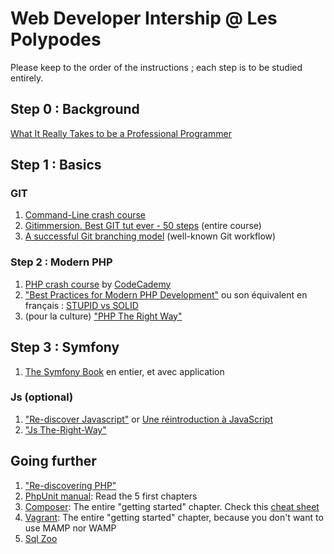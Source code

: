 # Web Developer Intership @ Les Polypodes

Please keep to the order of the instructions ; each step is to be studied entirely. 

## Step 0 : Background

[What It Really Takes to be a Professional Programmer](http://lifehacker.com/what-it-really-takes-to-be-a-professional-programmer-1674327537)

## Step 1 : Basics

### GIT

1. [Command-Line crash course](http://cli.learncodethehardway.org/book/)
3. [Gitimmersion. Best GIT tut ever - 50 steps](http://gitimmersion.com) (entire course)
4. [A successful Git branching model](http://nvie.com/posts/a-successful-git-branching-model) (well-known Git workflow)

### Step 2 : Modern PHP

1. [PHP crash course](http://www.codecademy.com/fr/tracks/php) by [CodeCademy](http://www.codecademy.com)
2. ["Best Practices for Modern PHP Development"](https://www.airpair.com/php/posts/best-practices-for-modern-php-development) ou son équivalent en français : [STUPID vs SOLID](http://afsy.fr/avent/2013/02-principes-stupid-solid-poo)
3. (pour la culture) ["PHP The Right Way"](http://www.phptherightway.com)

## Step 3 : Symfony

1. [The Symfony Book](http://symfony.com/doc/current/book/index.html) en entier, et avec application

### Js (optional)

1. ["Re-discover Javascript"](http://gitbookio.gitbooks.io/javascript/) or [Une réintroduction à JavaScript](https://developer.mozilla.org/fr/docs/Web/JavaScript/Une_r%C3%A9introduction_%C3%A0_JavaScript#Introduction-)
2. ["Js The-Right-Way"](http://jstherightway.org/)

## Going further

1. ["Re-discovering PHP"](http://edu.williamdurand.fr/php-slides/index.html)
3. [PhpUnit manual](https://phpunit.de/manual/current/en/phpunit-book.html): Read the 5 first chapters
4. [Composer](http://getcomposer.org): The entire "getting started" chapter. Check this [cheat sheet](http://composer.json.jolicode.com/)
5. [Vagrant](http://vagrantup.com): The entire "getting started" chapter, because you don't want to use MAMP nor WAMP
6. [Sql Zoo](http://sqlzoo.net/wiki/Main_Page)



